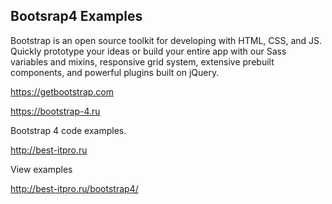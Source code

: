 ## Bootsrap4 Examples

Bootstrap is an open source toolkit for developing with HTML, CSS, and JS. Quickly prototype your ideas or build your entire app with our Sass variables and mixins, responsive grid system, extensive prebuilt components, and powerful plugins built on jQuery.

https://getbootstrap.com

https://bootstrap-4.ru


Bootstrap 4 code examples.

http://best-itpro.ru


View examples 

http://best-itpro.ru/bootstrap4/